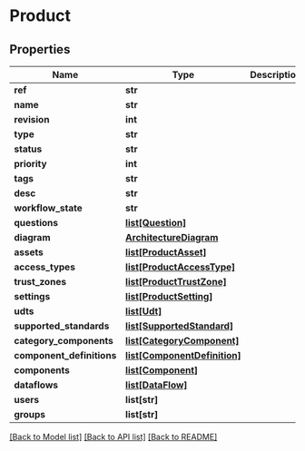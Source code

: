 # Product

## Properties
Name | Type | Description | Notes
------------ | ------------- | ------------- | -------------
**ref** | **str** |  | [optional] 
**name** | **str** |  | [optional] 
**revision** | **int** |  | [optional] 
**type** | **str** |  | [optional] 
**status** | **str** |  | [optional] 
**priority** | **int** |  | [optional] 
**tags** | **str** |  | [optional] 
**desc** | **str** |  | [optional] 
**workflow_state** | **str** |  | [optional] 
**questions** | [**list[Question]**](Question.md) |  | [optional] 
**diagram** | [**ArchitectureDiagram**](ArchitectureDiagram.md) |  | [optional] 
**assets** | [**list[ProductAsset]**](ProductAsset.md) |  | [optional] 
**access_types** | [**list[ProductAccessType]**](ProductAccessType.md) |  | [optional] 
**trust_zones** | [**list[ProductTrustZone]**](ProductTrustZone.md) |  | [optional] 
**settings** | [**list[ProductSetting]**](ProductSetting.md) |  | [optional] 
**udts** | [**list[Udt]**](Udt.md) |  | [optional] 
**supported_standards** | [**list[SupportedStandard]**](SupportedStandard.md) |  | [optional] 
**category_components** | [**list[CategoryComponent]**](CategoryComponent.md) |  | [optional] 
**component_definitions** | [**list[ComponentDefinition]**](ComponentDefinition.md) |  | [optional] 
**components** | [**list[Component]**](Component.md) |  | [optional] 
**dataflows** | [**list[DataFlow]**](DataFlow.md) |  | [optional] 
**users** | **list[str]** |  | [optional] 
**groups** | **list[str]** |  | [optional] 

[[Back to Model list]](../README.md#documentation-for-models) [[Back to API list]](../README.md#documentation-for-api-endpoints) [[Back to README]](../README.md)



